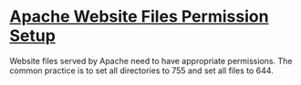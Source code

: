 <!-- TITLE: Tools -->
<!-- SUBTITLE: Some tools such as IDEs, editors etc.  -->

# [Apache Website Files Permission Setup](tools/apache-website-files-permission-setup)
Website files served by Apache need to have appropriate permissions. The common practice is to set all directories to 755 and set all files to 644.
